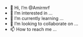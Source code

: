 - 👋 Hi, I’m @Amirmrf
- 👀 I’m interested in ...
- 🌱 I’m currently learning ...
- 💞️ I’m looking to collaborate on ...
- 📫 How to reach me ...

<!---
Amirmrf/Amirmrf is a ✨ special ✨ repository because its `README.md` (this file) appears on your GitHub profile.
You can click the Preview link to take a look at your changes.
--->
